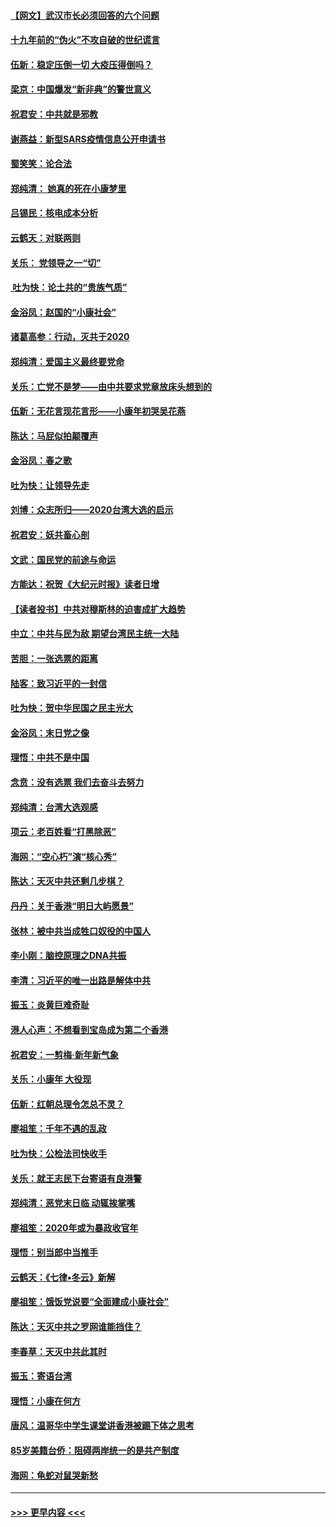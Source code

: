 #### [【网文】武汉市长必须回答的六个问题](../pages/nsc993/n11813848.md?t=01230244) 
#### [十九年前的“伪火”不攻自破的世纪谎言](../pages/nsc993/n11813238.md?t=01230244) 
#### [伍新：稳定压倒一切 大疫压得倒吗？](../pages/nsc993/n11812634.md?t=01230244) 
#### [梁京：中国爆发“新非典”的警世意义](../pages/nsc993/n11812554.md?t=01230244) 
#### [祝君安：中共就是邪教](../pages/nsc993/n11812431.md?t=01230244) 
#### [谢燕益：新型SARS疫情信息公开申请书](../pages/nsc993/n11808840.md?t=01230244) 
#### [蜀笑笑：论合法](../pages/nsc993/n11808064.md?t=01230244) 
#### [郑纯清： 她真的死在小康梦里](../pages/nsc993/n11806623.md?t=01230244) 
#### [吕锡民：核电成本分析](../pages/nsc993/n11806284.md?t=01230244) 
#### [云鹤天：对联两则](../pages/nsc993/n11805957.md?t=01230244) 
#### [关乐： 党领导之一“切”](../pages/nsc993/n11804505.md?t=01230244) 
#### [ 吐为快：论土共的“贵族气质”](../pages/nsc993/n11804490.md?t=01230244) 
#### [金浴凤：赵国的“小康社会”](../pages/nsc993/n11804452.md?t=01230244) 
#### [诸葛高参：行动，灭共于2020](../pages/nsc993/n11804120.md?t=01230244) 
#### [郑纯清：爱国主义最终要党命](../pages/nsc993/n11802197.md?t=01230244) 
#### [关乐：亡党不是梦——由中共要求党章放床头想到的](../pages/nsc993/n11802156.md?t=01230244) 
#### [伍新：无花言现花言形——小康年初哭吴花燕](../pages/nsc993/n11800044.md?t=01230244) 
#### [陈达：马屁似拍颠覆声](../pages/nsc993/n11800010.md?t=01230244) 
#### [金浴凤：春之歌](../pages/nsc993/n11797687.md?t=01230244) 
#### [吐为快：让领导先走](../pages/nsc993/n11797512.md?t=01230244) 
#### [刘博：众志所归——2020台湾大选的启示](../pages/nsc993/n11796878.md?t=01230244) 
#### [祝君安：妖共畜心剖](../pages/nsc993/n11794273.md?t=01230244) 
#### [文武：国民党的前途与命运](../pages/nsc993/n11794198.md?t=01230244) 
#### [方能达：祝贺《大纪元时报》读者日增](../pages/nsc993/n11793807.md?t=01230244) 
#### [【读者投书】中共对穆斯林的迫害成扩大趋势](../pages/nsc993/n11791371.md?t=01230244) 
#### [中立：中共与民为敌 期望台湾民主统一大陆](../pages/nsc993/n11790392.md?t=01230244) 
#### [苦胆：一张选票的距离](../pages/nsc993/n11788914.md?t=01230244) 
#### [陆客：致习近平的一封信](../pages/nsc993/n11788867.md?t=01230244) 
#### [吐为快：贺中华民国之民主光大](../pages/nsc993/n11788618.md?t=01230244) 
#### [金浴凤：末日党之像](../pages/nsc993/n11787475.md?t=01230244) 
#### [理悟：中共不是中国](../pages/nsc993/n11787463.md?t=01230244) 
#### [念贲：没有选票  我们去奋斗去努力](../pages/nsc993/n11787398.md?t=01230244) 
#### [郑纯清：台湾大选观感](../pages/nsc993/n11786210.md?t=01230244) 
#### [项云：老百姓看“打黑除恶”](../pages/nsc993/n11785398.md?t=01230244) 
#### [海网：“空心朽”演“核心秀”](../pages/nsc993/n11783874.md?t=01230244) 
#### [陈达：天灭中共还剩几步棋？](../pages/nsc993/n11783719.md?t=01230244) 
#### [丹丹：关于香港“明日大屿愿景”](../pages/nsc993/n11783273.md?t=01230244) 
#### [张林：被中共当成牲口奴役的中国人](../pages/nsc993/n11782397.md?t=01230244) 
#### [李小刚：脑控原理之DNA共振](../pages/nsc993/n11780962.md?t=01230244) 
#### [李清：习近平的唯一出路是解体中共](../pages/nsc993/n11780866.md?t=01230244) 
#### [振玉：炎黄巨难奇耻](../pages/nsc993/n11779632.md?t=01230244) 
#### [港人心声：不想看到宝岛成为第二个香港](../pages/nsc993/n11778817.md?t=01230244) 
#### [祝君安：一剪梅‧新年新气象](../pages/nsc993/n11776340.md?t=01230244) 
#### [关乐：小康年 大役现](../pages/nsc993/n11774213.md?t=01230244) 
#### [伍新：红朝总理令怎总不灵？](../pages/nsc993/n11770813.md?t=01230244) 
#### [廖祖笙：千年不遇的乱政](../pages/nsc993/n11770373.md?t=01230244) 
#### [吐为快：公检法司快收手](../pages/nsc993/n11770359.md?t=01230244) 
#### [关乐：就王志民下台寄语有良港警](../pages/nsc993/n11769903.md?t=01230244) 
#### [郑纯清：恶党末日临 动辄挨掌嘴](../pages/nsc993/n11769356.md?t=01230244) 
#### [廖祖笙：2020年或为暴政收官年](../pages/nsc993/n11768216.md?t=01230244) 
#### [理悟：别当郎中当推手](../pages/nsc993/n11768243.md?t=01230244) 
#### [云鹤天：《七律▪冬云》新解](../pages/nsc993/n11768204.md?t=01230244) 
#### [廖祖笙：饿饭党说要“全面建成小康社会”](../pages/nsc993/n11767482.md?t=01230244) 
#### [陈达：天灭中共之罗网谁能挡住？](../pages/nsc993/n11767465.md?t=01230244) 
#### [李春草：天灭中共此其时](../pages/nsc993/n11767452.md?t=01230244) 
#### [振玉：寄语台湾](../pages/nsc993/n11767432.md?t=01230244) 
#### [理悟：小康在何方](../pages/nsc993/n11767394.md?t=01230244) 
#### [唐风：温哥华中学生课堂讲香港被踢下体之思考](../pages/nsc993/n11766848.md?t=01230244) 
#### [85岁美籍台侨：阻碍两岸统一的是共产制度](../pages/nsc993/n11765043.md?t=01230244) 
#### [海网：龟蛇对鼠哭新愁](../pages/nsc993/n11764895.md?t=01230244) 

----
#### [ >>> 更早内容 <<< ](../indexes/nsc993-earlier.md)
